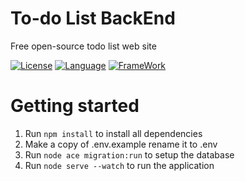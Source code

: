 # To-do List BackEnd

Free open-source todo list web site

[![License](https://img.shields.io/badge/License-MIT-blue)](LICENSE)
[![Language](https://img.shields.io/badge/language-TypeScript-informational)](https://www.typescriptlang.org/)
[![FrameWork](https://img.shields.io/badge/Framework-AdonisJs-informational)](https://adonisjs.com/)

# Getting started

1. Run `npm install` to install all dependencies
2. Make a copy of .env.example rename it to .env
3. Run `node ace migration:run` to setup the database
4. Run `node serve --watch` to run the application
